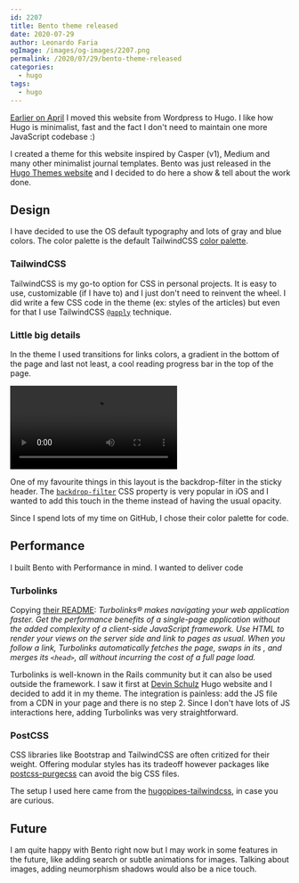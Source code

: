 ```yaml
---
id: 2207
title: Bento theme released
date: 2020-07-29
author: Leonardo Faria
ogImage: /images/og-images/2207.png
permalink: /2020/07/29/bento-theme-released
categories:
  - hugo
tags:
  - hugo
---
```


[Earlier on April](/2020/04/21/moving-to-hugo/) I moved this website from Wordpress to Hugo. I like how Hugo is minimalist, fast and the fact I don't need to maintain one more JavaScript codebase :) 

I created a theme for this website inspired by Casper (v1), Medium and many other minimalist journal templates. Bento was just released in the [Hugo Themes website](https://themes.gohugo.io/) and I decided to do here a show & tell about the work done.

## Design

I have decided to use the OS default typography and lots of gray and blue colors. The color palette is the default TailwindCSS [color palette](https://tailwindcss.com/docs/customizing-colors/#default-color-palette).

### TailwindCSS

TailwindCSS is my go-to option for CSS in personal projects. It is easy to use, customizable (if I have to) and I just don't need to reinvent the wheel. I did write a few CSS code in the theme (ex: styles of the articles) but even for that I use TailwindCSS [`@apply`](https://tailwindcss.com/docs/extracting-components/#extracting-css-components-with-apply) technique.

### Little big details

In the theme I used transitions for links colors, a gradient in the bottom of the page and last not least, a cool reading progress bar in the top of the page. 

<video class="w-full h-auto" controls autoplay="autoplay">
  <source src="/wp-content/uploads/2020/07/page-scroll.mp4" type="video/mp4">
</video>

One of my favourite things in this layout is the backdrop-filter in the sticky header. The  [`backdrop-filter`](https://web.dev/backdrop-filter/) CSS property is very popular in iOS and I wanted to add this touch in the theme instead of having the usual opacity.

Since I spend lots of my time on GitHub, I chose their color palette for code. 

## Performance

I built Bento with Performance in mind. I wanted to deliver code 

### Turbolinks

Copying [their README](https://github.com/turbolinks/turbolinks): _Turbolinks® makes navigating your web application faster. Get the performance benefits of a single-page application without the added complexity of a client-side JavaScript framework. Use HTML to render your views on the server side and link to pages as usual. When you follow a link, Turbolinks automatically fetches the page, swaps in its <body>, and merges its `<head>`, all without incurring the cost of a full page load._

Turbolinks is well-known in the Rails community but it can also be used outside the framework. I saw it first at [Devin Schulz](https://devinschulz.com/) Hugo website and I decided to add it in my theme. The integration is painless: add the JS file from a CDN in your page and there is no step 2. Since I don't have lots of JS interactions here, adding Turbolinks was very straightforward.

### PostCSS

CSS libraries like Bootstrap and TailwindCSS are often critized for their weight. Offering modular styles has its tradeoff however packages like [postcss-purgecss](https://www.npmjs.com/package/@fullhuman/postcss-purgecss) can avoid the big CSS files. 

The setup I used here came from the [hugopipes-tailwindcss](https://github.com/budparr/hugopipes-tailwindcss), in case you are curious.

## Future

I am quite happy with Bento right now but I may work in some features in the future, like adding search or subtle animations for images. Talking about images, adding neumorphism shadows would also be a nice touch.
